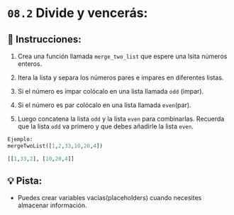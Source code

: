 # `08.2` Divide y vencerás:

## 📝 Instrucciones:

1. Crea una función llamada `merge_two_list` que espere una lsita números enteros.

2. Itera la lista y separa los números pares e impares en diferentes listas.

3. Si el número es impar colócalo en una lista llamada `odd` (impar).

4. Si el número es par colócalo en una lista llamada `even`(par).

5. Luego concatena la lista `odd` y la lista `even` para combinarlas. Recuerda que la lista `odd` va primero y que debes añadirle la lista `even`.

```py
Ejemplo:
mergeTwoList([1,2,33,10,20,4])

[[1,33,2], [10,20,4]]
```

## 💡 Pista:

+ Puedes crear variables vacías(placeholders) cuando necesites almacenar información.